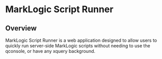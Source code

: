 # MarkLogic Script Runner

## Overview
MarkLogic Script Runner is a web application designed to allow users to quickly run server-side MarkLogic scripts without needing to use the qconsole, or have any xquery background.



